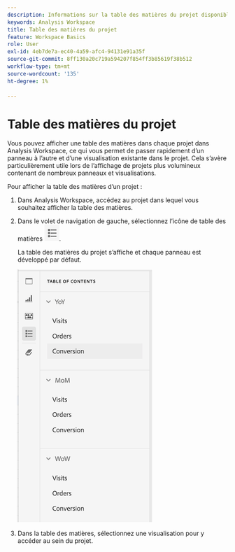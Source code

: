 ```yaml
---
description: Informations sur la table des matières du projet disponible sur les projets
keywords: Analysis Workspace
title: Table des matières du projet
feature: Workspace Basics
role: User
exl-id: 4eb7de7a-ec40-4a59-afc4-94131e91a35f
source-git-commit: 8ff130a20c719a594207f854ff3b85619f38b512
workflow-type: tm+mt
source-wordcount: '135'
ht-degree: 1%

---
```


# Table des matières du projet

Vous pouvez afficher une table des matières dans chaque projet dans Analysis Workspace, ce qui vous permet de passer rapidement d’un panneau à l’autre et d’une visualisation existante dans le projet. Cela s’avère particulièrement utile lors de l’affichage de projets plus volumineux contenant de nombreux panneaux et visualisations.

Pour afficher la table des matières d’un projet :

1. Dans Analysis Workspace, accédez au projet dans lequel vous souhaitez afficher la table des matières.

1. Dans le volet de navigation de gauche, sélectionnez l’icône de table des matières ![icône toc](assets/toc-icon.png).

   La table des matières du projet s’affiche et chaque panneau est développé par défaut.

   ![Table des matières du projet développée](assets/project-toc-expanded.png)

1. Dans la table des matières, sélectionnez une visualisation pour y accéder au sein du projet.
